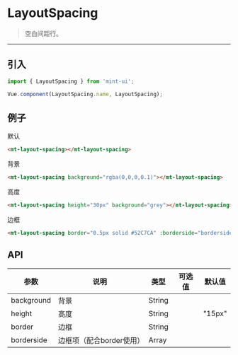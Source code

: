 # LayoutSpacing

> 空白间距行。

------------

## 引入

```javascript
import { LayoutSpacing } from 'mint-ui';

Vue.component(LayoutSpacing.name, LayoutSpacing);
```

## 例子
默认

```html
<mt-layout-spacing></mt-layout-spacing>
```


背景

```html
<mt-layout-spacing background="rgba(0,0,0,0.1)"></mt-layout-spacing>
```

高度

```html
<mt-layout-spacing height="30px" background="grey"></mt-layout-spacing>
```

边框

```html
<mt-layout-spacing border="0.5px solid #52C7CA" :borderside="borderside"></mt-layout-spacing>
```

## API

| 参数 | 说明 | 类型 | 可选值 | 默认值 |
|------|-------|---------|-------|--------|
| background | 背景 | String |  |  |
| height | 高度 | String |  |"15px"|
| border | 边框 | String |  |  |
| borderside | 边框项（配合border使用） | Array |  |  |

